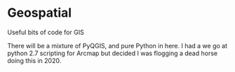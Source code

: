 # Geospatial
Useful bits of code for GIS

There will be a mixture of PyQGIS, and pure Python in here.  I had a we go at python 2.7 scripting for Arcmap but decided I was flogging a dead horse doing this in 2020.
